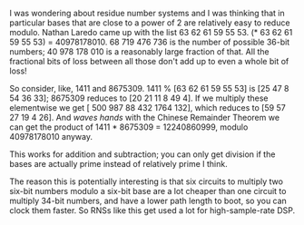 I was wondering about residue number systems and I was thinking that
in particular bases that are close to a power of 2 are relatively easy
to reduce modulo.  Nathan Laredo came up with the list 63 62 61 59 55
53.  (\* 63 62 61 59 55 53) = 40978178010.  68 719 476 736 is the
number of possible 36-bit numbers; 40 978 178 010 is a reasonably
large fraction of that.  All the fractional bits of loss between all
those don't add up to even a whole bit of loss!

So consider, like, 1411 and 8675309.  1411 % [63 62 61 59 55 53] is
[25 47 8 54 36 33]; 8675309 reduces to [20 21 11 8 49 4].  If we
multiply these elementwise we get [ 500 987 88 432 1764 132], which
reduces to [59 57 27 19 4 26].  And *waves hands* with the Chinese
Remainder Theorem we can get the product of 1411 \* 8675309 =
12240860999, modulo 40978178010 anyway.

This works for addition and subtraction; you can only get division if
the bases are actually prime instead of relatively prime I think.

The reason this is potentially interesting is that six circuits to
multiply two six-bit numbers modulo a six-bit base are a lot cheaper
than one circuit to multiply 34-bit numbers, and have a lower path
length to boot, so you can clock them faster.  So RNSs like this get
used a lot for high-sample-rate DSP.
